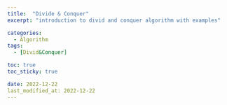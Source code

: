 ```yaml
---
title:  "Divide & Conquer"
excerpt: "introduction to divid and conquer algorithm with examples"

categories:
  - Algorithm
tags:
  - [Divid&Conquer]

toc: true
toc_sticky: true

date: 2022-12-22
last_modified_at: 2022-12-22
---
```


